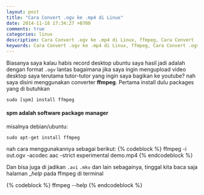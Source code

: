 ```yaml
---
layout: post
title: "Cara Convert .ogv ke .mp4 di Linux"
date: 2014-11-18 17:34:27 +0700
comments: true
categories: linux
description: Cara Convert .ogv ke .mp4 di Linux, ffmpeg, Cara Convert .ogv ke .avi
keywords: Cara Convert .ogv ke .mp4 di Linux, ffmpeg, Cara Convert .ogv ke .avi
---
```

Biasanya saya kalau habis record desktop ubuntu saya hasil jadi adalah dengan format `.ogv` lantas bagaimana jika saya ingin mengupload video desktop saya terutama tutor-tutor yang ingin saya bagikan ke youtube? nah saya disini menggunakan converter **ffmpeg**. Pertama install dulu packages yang di butuhkan
<!-- more -->
```
sudo [spm] install ffmpeg
```
#### spm adalah __software package manager__

misalnya debian/ubuntu:
```
sudo apt-get install ffmpeg
```
nah cara menggunakannya sebagai berikut:
{% codeblock %}
ffmpeg -i out.ogv -acodec aac -strict experimental demo.mp4
{% endcodeblock %}

Dan bisa juga di jadikan `.avi` `.mkv` dan lain sebagainya, tinggal kita baca saja halaman __help_ pada ffmpeg di terminal


{% codeblock %}
ffmpeg --help
{% endcodeblock %}